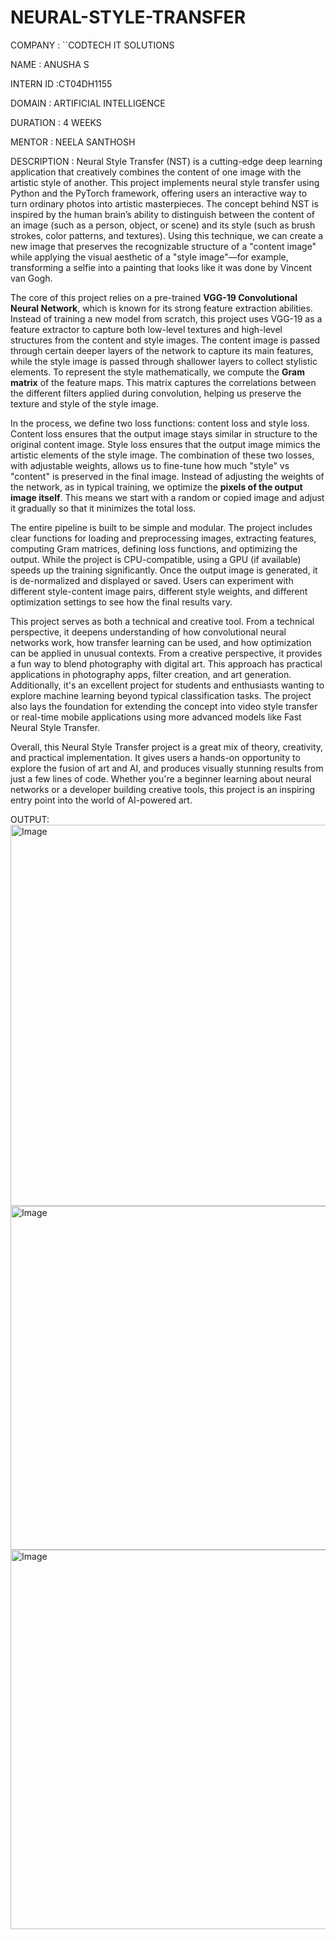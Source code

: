 # NEURAL-STYLE-TRANSFER
COMPANY : ``CODTECH IT SOLUTIONS

NAME : ANUSHA S

INTERN ID :CT04DH1155

DOMAIN : ARTIFICIAL INTELLIGENCE

DURATION : 4 WEEKS

MENTOR : NEELA SANTHOSH

DESCRIPTION : 
Neural Style Transfer (NST) is a cutting-edge deep learning application that creatively combines the content of one image with the artistic style of another. This project implements neural style transfer using Python and the PyTorch framework, offering users an interactive way to turn ordinary photos into artistic masterpieces. The concept behind NST is inspired by the human brain’s ability to distinguish between the content of an image (such as a person, object, or scene) and its style (such as brush strokes, color patterns, and textures). Using this technique, we can create a new image that preserves the recognizable structure of a "content image" while applying the visual aesthetic of a "style image"—for example, transforming a selfie into a painting that looks like it was done by Vincent van Gogh.

The core of this project relies on a pre-trained **VGG-19 Convolutional Neural Network**, which is known for its strong feature extraction abilities. Instead of training a new model from scratch, this project uses VGG-19 as a feature extractor to capture both low-level textures and high-level structures from the content and style images. The content image is passed through certain deeper layers of the network to capture its main features, while the style image is passed through shallower layers to collect stylistic elements. To represent the style mathematically, we compute the **Gram matrix** of the feature maps. This matrix captures the correlations between the different filters applied during convolution, helping us preserve the texture and style of the style image.

In the process, we define two loss functions: content loss and style loss. Content loss ensures that the output image stays similar in structure to the original content image. Style loss ensures that the output image mimics the artistic elements of the style image. The combination of these two losses, with adjustable weights, allows us to fine-tune how much "style" vs "content" is preserved in the final image. Instead of adjusting the weights of the network, as in typical training, we optimize the **pixels of the output image itself**. This means we start with a random or copied image and adjust it gradually so that it minimizes the total loss.

The entire pipeline is built to be simple and modular. The project includes clear functions for loading and preprocessing images, extracting features, computing Gram matrices, defining loss functions, and optimizing the output. While the project is CPU-compatible, using a GPU (if available) speeds up the training significantly. Once the output image is generated, it is de-normalized and displayed or saved. Users can experiment with different style-content image pairs, different style weights, and different optimization settings to see how the final results vary.

This project serves as both a technical and creative tool. From a technical perspective, it deepens understanding of how convolutional neural networks work, how transfer learning can be used, and how optimization can be applied in unusual contexts. From a creative perspective, it provides a fun way to blend photography with digital art. This approach has practical applications in photography apps, filter creation, and art generation. Additionally, it's an excellent project for students and enthusiasts wanting to explore machine learning beyond typical classification tasks. The project also lays the foundation for extending the concept into video style transfer or real-time mobile applications using more advanced models like Fast Neural Style Transfer.

Overall, this Neural Style Transfer project is a great mix of theory, creativity, and practical implementation. It gives users a hands-on opportunity to explore the fusion of art and AI, and produces visually stunning results from just a few lines of code. Whether you're a beginner learning about neural networks or a developer building creative tools, this project is an inspiring entry point into the world of AI-powered art.

OUTPUT:
<img width="698" height="610" alt="Image" src="https://github.com/user-attachments/assets/a6c67c2c-61ee-4029-8d5e-c66cc1b38335" />
<img width="766" height="550" alt="Image" src="https://github.com/user-attachments/assets/b2451c24-2991-4500-9905-184062d92b53" />
<img width="583" height="607" alt="Image" src="https://github.com/user-attachments/assets/410e3277-50ab-45d0-a216-e542434119eb" />




